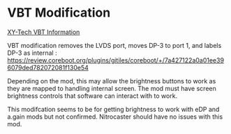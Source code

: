# VBT Modification

[XY-Tech VBT Information](https://github.com/xy-tech/x330-bios/tree/main/vbt)

VBT modification removes the LVDS port, moves DP-3 to port 1, and labels DP-3 as internal : https://review.coreboot.org/plugins/gitiles/coreboot/+/7a427122a0a01ee396079ded782072081f130e54

Depending on the mod, this may allow the brightness buttons to work as they are mapped to handling internal screen. The mod must have screen brightness controls that software can interact with to work.

This modifcation seems to be for getting brightness to work with eDP and a.gain mods but not confirmed. Nitrocaster should have no issues with this mod.

